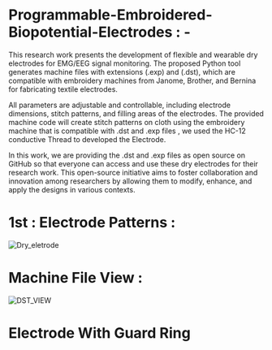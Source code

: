# Programmable-Embroidered-Biopotential-Electrodes : - 

This research work presents the development of flexible and wearable dry electrodes for EMG/EEG signal monitoring. The proposed Python tool generates machine files with extensions (.exp) and (.dst), which are compatible with embroidery machines from Janome, Brother, and Bernina for fabricating textile electrodes.

All parameters are adjustable and controllable, including electrode dimensions, stitch patterns, and filling areas of the electrodes. The provided machine code will create stitch patterns on cloth using the embroidery machine that is compatible with .dst and .exp files , we used the HC-12 conductive Thread to developed the Electrode.

In this work, we are providing the .dst and .exp files as open source on GitHub so that everyone can access and use these dry electrodes for their research work. This open-source initiative aims to foster collaboration and innovation among researchers by allowing them to modify, enhance, and apply the designs in various contexts.

#
# 1st : Electrode Patterns :   
![Dry_eletrode](https://github.com/user-attachments/assets/305fe2d6-8375-44ca-9e17-8d74916c3160)
#
# Machine File View :
![DST_VIEW](https://github.com/user-attachments/assets/6d90a18d-9995-4d44-8904-ad2f5a6be71a)

# 
# Electrode With Guard Ring 



